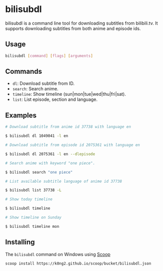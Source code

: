 # bilisubdl

bilisubdl is a command line tool for downloading subtitles from bilibili.tv. It supports downloading subtitles from both anime and episode ids.

## Usage

```bash
bilisubdl [command] [flags] [arguments]
```

## Commands

* `dl`: Download subtitle from ID.
* `search`: Search anime.
* `timeline`: Show timeline (sun|mon|tue|wed|thu|fri|sat).
* `list`: List episode, section and language.

## Examples

```bash
# Download subtitle from anime id 37738 with language en

$ bilisubdl dl 1049041 -l en

# Download subtitle from episode id 2075361 with language en

$ bilisubdl dl 2075361 -l en --dlepisode

# Search anime with keyword "one piece".

$ bilisubdl search "one piece"

# List available subtitle language of anime id 37738

$ bilisubdl list 37738 -L

# Show today timeline

$ bilisubdl timeline

# Show timeline on Sunday

$ bilisubdl timeline mon
```

## Installing

The `bilisubdl` command on Windows using [Scoop](https://scoop.sh/)

```bash
scoop install https://k0ng2.github.io/scoop/bucket/bilisubdl.json
```
